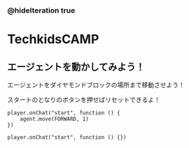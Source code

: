 ### @hideIteration true
# TechkidsCAMP

## エージェントを動かしてみよう！

エージェントをダイヤモンドブロックの場所まで移動させよう！

スタートのとなりのボタンを押せばリセットできるよ！

```ghost
player.onChat("start", function () {
    agent.move(FORWARD, 1)
})
```

```template
player.onChat("start", function () {})
```